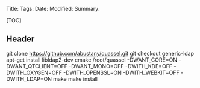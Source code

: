 Title: 
Tags: 
Date: 
Modified: 
Summary: 

[TOC]

## Header

git clone https://github.com/abustany/quassel.git
git checkout generic-ldap
apt-get install libldap2-dev
cmake /root/quassel -DWANT_CORE=ON -DWANT_QTCLIENT=OFF -DWANT_MONO=OFF -DWITH_KDE=OFF -DWITH_OXYGEN=OFF -DWITH_OPENSSL=ON -DWITH_WEBKIT=OFF -DWITH_LDAP=ON
make
make install
